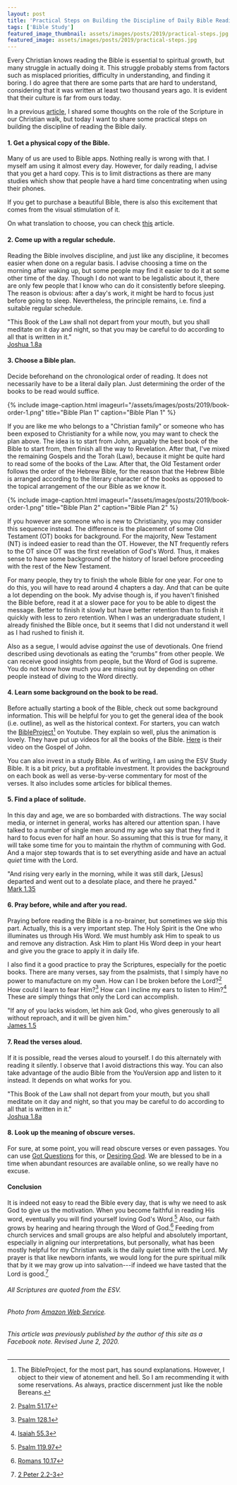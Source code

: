 ```yaml
---
layout: post
title: 'Practical Steps on Building the Discipline of Daily Bible Reading'
tags: ['Bible Study']
featured_image_thumbnail: assets/images/posts/2019/practical-steps.jpg
featured_image: assets/images/posts/2019/practical-steps.jpg
---
```

Every Christian knows reading the Bible is essential to spiritual growth, but many struggle in actually doing it. This struggle probably stems from factors such as misplaced priorities, difficulty in understanding, and finding it boring. I do agree that there are some parts that are hard to understand, considering that it was written at least two thousand years ago. It is evident that their culture is far from ours today.

<!--more-->

In a previous [article](/2-tim-3-16-17), I shared some thoughts on the role of the Scripture in our Christian walk, but today I want to share some practical steps on building the discipline of reading the Bible daily. <br>



#### 1. Get a physical copy of the Bible.

Many of us are used to Bible apps. Nothing really is wrong with that. I myself am using it almost every day. However, for daily reading, I advise that you get a hard copy. This is to limit distractions as there are many studies which show that people have a hard time concentrating when using their phones.

If you get to purchase a beautiful Bible, there is also this excitement that comes from the visual stimulation of it.

On what translation to choose, you can check [this](/a-laymans-guide-to-bible-translations) article.



#### 2. Come up with a regular schedule.

Reading the Bible involves discipline, and just like any discipline, it becomes easier when done on a regular basis. I advise choosing a time on the morning after waking up, but some people may find it easier to do it at some other time of the day. Though I do not want to be legalistic about it, there are only few people that I know who can do it consistently before sleeping. The reason is obvious: after a day's work, it might be hard to focus just before going to sleep. Nevertheless, the principle remains, i.e. find a suitable regular schedule.

"This Book of the Law shall not depart from your mouth, but you shall meditate on it day and night, so that you may be careful to do according to all that is written in it."<br>[Joshua 1.8a](https://biblia.com/bible/esv/joshua/1/8)



#### 3. Choose a Bible plan.

Decide beforehand on the chronological order of reading. It does not necessarily have to be a literal daily plan. Just determining the order of the books to be read would suffice.

{% include image-caption.html imageurl="/assets/images/posts/2019/book-order-1.png" title="Bible Plan 1" caption="Bible Plan 1" %}

If you are like me who belongs to a "Christian family" or someone who has been exposed to Christianity for a while now, you may want to check the plan above. The idea is to start from John, arguably the best book of the Bible to start from, then finish all the way to Revelation. After that, I've mixed the remaining Gospels and the Torah (Law), because it might be quite hard to read some of the books of the Law. After that, the Old Testament order follows the order of the Hebrew Bible, for the reason that the Hebrew Bible is arranged according to the literary character of the books as opposed to the topical arrangement of the our Bible as we know it.

{% include image-caption.html imageurl="/assets/images/posts/2019/book-order-1.png" title="Bible Plan 2" caption="Bible Plan 2" %}

If you however are someone who is new to Christianity, you may consider this sequence instead. The difference is the placement of some Old Testament (OT) books for background. For the majority, New Testament (NT) is indeed easier to read than the OT. However, the NT frequently refers to the OT since OT was the first revelation of God's Word. Thus, it makes sense to have some background of the history of Israel before proceeding with the rest of the New Testament.

For many people, they try to finish the whole Bible for one year. For one to do this, you will have to read around 4 chapters a day. And that can be quite a lot depending on the book. My advise though is, if you haven't finished the Bible before, read it at a slower pace for you to be able to digest the message. Better to finish it slowly but have better retention than to finish it quickly with less to zero retention. When I was an undergraduate student, I already finished the Bible once, but it seems that I did not understand it well as I had rushed to finish it. 

Also as a segue, I would advise *against* the use of devotionals. One friend described using devotionals as eating the “crumbs” from other people. We can receive good insights from people, but the Word of God is supreme. You do not know how much you are missing out by depending on other people instead of diving to the Word directly. 



#### 4. Learn some background on the book to be read.

Before actually starting a book of the Bible, check out some background information. This will be helpful for you to get the general idea of the book (i.e. outline), as well as the historical context. For starters, you can watch the [BibleProject](https://www.youtube.com/channel/UCVfwlh9XpX2Y_tQfjeln9QA)[^1] on Youtube. They explain so well, plus the animation is lovely. They have put up videos for all the books of the Bible. [Here](https://youtu.be/G-2e9mMf7E8) is their video on the Gospel of John.

You can also invest in a study Bible. As of writing, I am using the ESV Study Bible. It is a bit pricy, but a profitable investment. It provides the background on each book as well as verse-by-verse commentary for most of the verses. It also includes some articles for biblical themes.

#### 5. Find a place of solitude.

In this day and age, we are so bombarded with distractions. The way social media, or internet in general, works has altered our attention span. I have talked to a number of single men around my age who say that they find it hard to focus even for half an hour. So assuming that this is true for many, it will take some time for you to maintain the rhythm of communing with God. And a major step towards that is to set everything aside and have an actual *quiet* time with the Lord.

"And rising very early in the morning, while it was still dark, [Jesus] departed and went out to a desolate place, and there he prayed."<br>[Mark 1.35](https://biblia.com/bible/esv/mark/1/35)



#### 6. Pray before, while and after you read.

Praying before reading the Bible is a no-brainer, but sometimes we skip this part. Actually, this is a very important step. The Holy Spirit is the One who illuminates us through His Word. We must humbly ask Him to speak to us and remove any distraction. Ask Him to plant His Word deep in your heart and give you the grace to apply it in daily life.

I also find it a good practice to pray the Scriptures, especially for the poetic books. There are many verses, say from the psalmists, that I simply have no power to manufacture on my own. How can I be broken before the Lord?[^2] How could I learn to fear Him?[^3]  How can I incline my ears to listen to Him?[^4] These are simply things that only the Lord can accomplish.

"If any of you lacks wisdom, let him ask God, who gives generously to all without reproach, and it will be given him."<br>
[James 1.5](https//:biblia.com/bible/esv/james/1/5)



#### 7. Read the verses aloud.

If it is possible, read the verses aloud to yourself. I do this alternately with reading it silently. I observe that I avoid distractions this way. You can also take advantage of the audio Bible from the YouVersion app and listen to it instead. It depends on what works for you.

"This Book of the Law shall not depart from your mouth, but you shall meditate on it day and night, so that you may be careful to do according to all that is written in it."<br>[Joshua 1.8a](https://biblia.com/bible/esv/joshua/1/8)



#### 8. Look up the meaning of obscure verses.

For sure, at some point, you will read obscure verses or even passages. You can use [Got Questions](https://www.gotquestions.org/) for this, or [Desiring God](https://www.desiringgod.org/). We are blessed to be in a time when abundant resources are available online, so we really have no excuse.



#### Conclusion

It is indeed not easy to read the Bible every day, that is why we need to ask God to give us the motivation. When you become faithful in reading His word, eventually you will find yourself loving God's Word.[^5] Also, our faith grows by hearing and hearing through the Word of God.[^6] Feeding from church services and small groups are also helpful and absolutely important, especially in aligning our interpretations, but personally, what has been mostly helpful for my Christian walk is the daily quiet time with the Lord. My prayer is that like newborn infants, we would long for the pure spiritual milk that by it we may grow up into salvation---if indeed we have tasted that the Lord is good.[^7]

###### All Scriptures are quoted from the ESV.

###### Photo from [Amazon Web Service](https://mohler.s3.amazonaws.com/uploads/2016/09/iStock_45271310_MED.jpg).

###### This article was previously published by the author of this site as a Facebook note. Revised June 2, 2020.

[^1]: The BibleProject, for the most part, has sound explanations. However, I object to their view of atonement and hell. So I am recommending it with some reservations. As always, practice discernment just like the noble Bereans.
[^2]: [Psalm 51.17](https://biblia.com/bible/esv/psalm/51/17)
[^3]: [Psalm 128.1](https://biblia.com/bible/esv/psalm/128/1)
[^4]: [Isaiah 55.3](https://biblia.com/bible/esv/isaiah/55/3)
[^5]: [Psalm 119.97](https://biblia.com/bible/esv/psalm/119/97)
[^6]: [Romans 10.17](https://biblia.com/bible/esv/romans/10/17)
[^7]: [2 Peter 2.2-3](https://biblia.com/bible/esv/2-peter/2/2-3)
